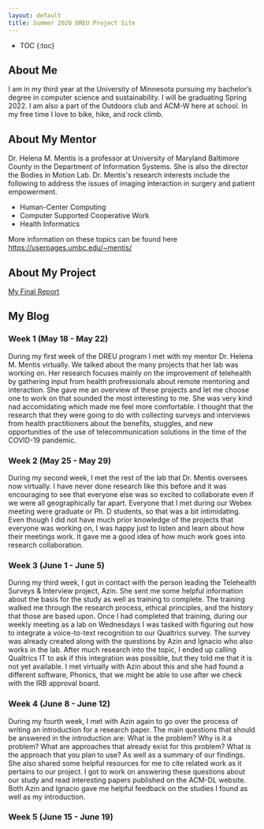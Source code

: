 ```yaml
---
layout: default
title: Summer 2020 DREU Project Site
---
```

* TOC
{:toc}
## About Me

I am in my third year at the University of Minnesota pursuing my bachelor’s degree in computer science and sustainability. I will be graduating Spring 2022. I am also a part of the Outdoors club and ACM-W here at school. In my free time I love to bike, hike, and rock climb.


## About My Mentor
Dr. Helena M. Mentis is a professor at University of Maryland Baltimore County in the Department of Information Systems. She is also the director the Bodies in Motion Lab.
Dr. Mentis's research interests include the following to address the issues of imaging interaction in surgery and patient empowerment. 

  - Human-Center Computing
  - Computer Supported Cooperative Work
  - Health Informatics 
  
  More information on these topics can be found here <https://userpages.umbc.edu/~mentis/>
  

## About My Project


[My Final Report](files/finalreport.pdf)

## My Blog
### Week 1 (May 18 - May 22) <br/>
During my first week of the DREU program I met with my mentor Dr. Helena M. Mentis virtually. We talked about the many projects that her lab was working on. Her research focuses mainly on the improvement of telehealth by gathering input from health profressionals about remote mentoring and interaction. She gave me an overview of these projects and let me choose one to work on that sounded the most interesting to me. She was very kind nad accomidating which made me feel more comfortable. I thought that the research that they were going to do with collecting surveys and interviews from health practitioners about the benefits, stuggles, and new opportunities of the use of telecommunication solutions in the time of the COVID-19 pandemic. 

### Week 2 (May 25 - May 29) <br/>
During my second week, I met the rest of the lab that Dr. Mentis oversees now virtually. I have never done research like this before and it was encouraging to see that everyone else was so excited to collaborate even if we were all geographically far apart. Everyone that I met during our Webex meeting were graduate or Ph. D students, so that was a bit intimidating. Even though I did not have much prior knowledge of the projects that everyone was working on, I was happy just to listen and learn about how their meetings work. It gave me a good idea of how much work goes into research collaboration. 

### Week 3 (June 1 - June 5) <br/>
During my third week, I got in contact with the person leading the Telehealth Surveys & Interview project, Azin. She sent me some helpful information about the basis for the study as well as training to complete. The training walked me through the research process, ethical principles, and the history that those are based upon. Once I had completed that training, during our weekly meeting as a lab on Wednesdays I was tasked with figuring out how to integrate a voice-to-text recognition to our Qualtrics survey. The survey was already created along with the questions by Azin and Ignacio who also works in the lab. After much research into the topic, I ended up calling Qualtrics IT to ask if this integration was possible, but they told me that it is not yet available. I met virtually with Azin about this and she had found a different software, Phonics, that we might be able to use after we check with the IRB approval board. 

### Week 4 (June 8 - June 12) <br/>
During my fourth week, I met with Azin again to go over the process of writing an introduction for a research paper. The main questions that should be answered in the introduction are: What is the problem? Why is it a problem? What are approaches that already exist for this problem? What is the approach that you plan to use? As well as a summary of our findings. She also shared some helpful resources for me to cite related work as it pertains to our project. I got to work on answering these questions about our study and read interesting papers published on the ACM-DL website. Both Azin and Ignacio gave me helpful feedback on the studies I found as well as my introduction. 

### Week 5 (June 15 - June 19) 


